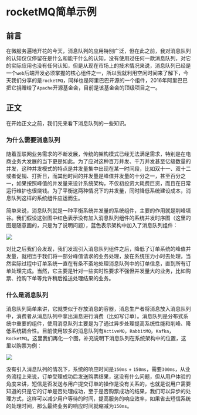 # rocketMQ简单示例

## 前言

在微服务遍地开花的今天，消息队列的应用特别广泛，但在此之前，我对消息队列的认知仅仅停留在是什么和能干什么的认知，没有使用过任何一款消息队列，对它的实际应用也没有任何认知，但是从现在市场上的技术情况来说，消息队列已经是一个`web`后端开发必须掌握的核心组件之一，所以我就利用空闲时间来了解下，今天我们分享的是`rocketMQ`，同样也是阿里巴巴开源的一个组件，2016年阿里巴巴把它捐赠给了`Apache`开源基金会，目前是该基金会的顶级项目之一。



## 正文

在开始正文之前，我们先来看下消息队列的一些知识。

### 为什么需要消息队列

随着互联网业务需求的不断发展，传统的架构模式已经无法满足需求，特别是在电商业务大发展的当下更是如此。为了应对这种百万并发、千万并发甚至亿级数量的并发，这种并发模式的特点是并发量集中出现在某一时间段，比如双十一、双十二或者促销、打折日，而其他时间的并发量是峰值并发量的十分之一，甚至百分之一，如果按照峰值的并发量来设计系统架构，不仅初投资大耗费巨资，而且在日常运行维护也很烧钱。为了平衡这两种情况下的并发量，同时降低系统建设成本，消息队列这样的系统组件应运而生。

简单来说，消息队列就是一种平衡系统并发量的系统组件，主要的作用就是削峰填谷。我们假设这张图中红色表示没有加入消息队列组件的系统并发时序图（这里的图是随意画的，只是为了说明问题），蓝色表示架构中加入了消息队列组件：

![](https://gitee.com/sysker/picBed/raw/master/20210309225021.png)



对比之后我们会发现，我们发现引入消息队列组件之后，降低了订单系统的峰值并发量，就相当于我们将一部分峰值请求的业务处理，放在系统压力小时去处理，当然实际过程中订单系统一直在有条不紊地处理消息队列中的订单信息，直到所有订单处理完成。当然，它主要是针对一些实时性要求不强但并发量大的业务，比如购票、抢购下单等允许稍后推送处理结果的业务。

### 什么是消息队列

消息队列简单来讲，它就类似于存放消息的容器，消息生产者将消息放入消息队列中，消费者从消息队列中拿出消息进行消费（比如写订单）。消息队列是分布式系统中重要的组件，使用消息队列主要是为了通过异步处理提高系统性能和削峰、降低系统耦合性。目前使用较多的消息队列有`ActiveMQ`，`RabbitMQ`，`Kafka`，`RocketMQ`。这里我们再化一个图，补充说明下消息队列在系统架构中的位置，这里以购票为例：

![](https://gitee.com/sysker/picBed/raw/master/20210309231128.png)

没有引入消息队列的情况下，系统的响应时间是`150ms` + `150ms`，需要`300ms`，从业务流程上来说，订单受理成功后发送购票结果，这没有什么问题，但从用户体验的角度来讲，短信是否发送与用户提交订单的操作是没有关系的，也就是说用户需要知道的只是它的订单是否处理成功，至于是否购票成功的结果，我们可以异步的处理方式，这样可以减少用户等待的时间，提高服务的响应效率，如果省去短信系统的处理时间，那么最终业务的响应时间就缩减为`150ms`。

[^参考1]: https://www.jianshu.com/p/36a7775b04ec
[^参考2]: http://www.dockone.io/article/9726

